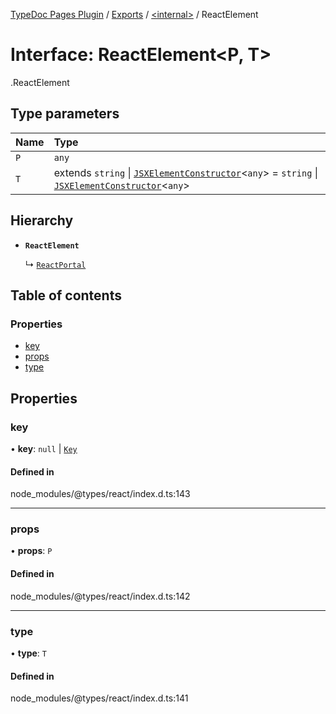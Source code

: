 [TypeDoc Pages Plugin](../README.md) / [Exports](../modules.md) / [<internal\>](../modules/internal_.md) / ReactElement

# Interface: ReactElement<P, T\>

[<internal>](../modules/internal_.md).ReactElement

## Type parameters

| Name | Type |
| :------ | :------ |
| `P` | `any` |
| `T` | extends `string` \| [`JSXElementConstructor`](../modules/internal_.md#jsxelementconstructor)<`any`\> = `string` \| [`JSXElementConstructor`](../modules/internal_.md#jsxelementconstructor)<`any`\> |

## Hierarchy

- **`ReactElement`**

  ↳ [`ReactPortal`](internal_.ReactPortal.md)

## Table of contents

### Properties

- [key](internal_.ReactElement.md#key)
- [props](internal_.ReactElement.md#props)
- [type](internal_.ReactElement.md#type)

## Properties

### key

• **key**: ``null`` \| [`Key`](../modules/internal_.md#key)

#### Defined in

node_modules/@types/react/index.d.ts:143

___

### props

• **props**: `P`

#### Defined in

node_modules/@types/react/index.d.ts:142

___

### type

• **type**: `T`

#### Defined in

node_modules/@types/react/index.d.ts:141
